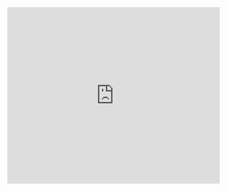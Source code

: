 <iframe src="https://scratch.mit.edu/projects/717576823/embed" allowtransparency="true" width="485" height="402" frameborder="0" scrolling="no" allowfullscreen></iframe>
